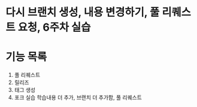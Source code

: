 다시 브랜치 생성, 내용 변경하기, 풀 리퀘스트 요청, 6주차 실습
=======
# 기능 목록
1. 풀 리퀘스트
2. 릴리즈
3. 태그 생성
4. 포크 실습
학습내용 더 추가, 브랜치 더 추가함, 풀 리퀘스트